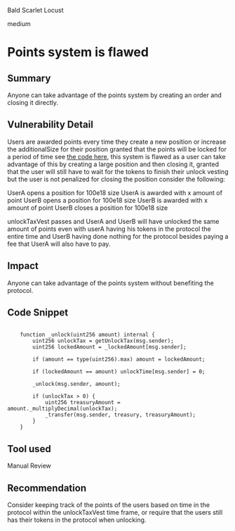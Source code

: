 Bald Scarlet Locust

medium

# Points system is flawed

## Summary
Anyone can take advantage of the points system by creating an order and closing it directly.

## Vulnerability Detail

Users are awarded points every time they create a new position or increase the additionalSize for their position granted that the points will be locked for a period of time see [the code here](https://github.com/sherlock-audit/2023-12-flatmoney/blob/main/flatcoin-v1/src/PointsModule.sol#L142-L189), this system is flawed as a user can take advantage of this by creating a large position and then closing it, granted that the user will still have to wait for the tokens to finish their unlock vesting but the user is not penalized for closing the position consider the following:

UserA opens a position for 100e18 size
UserA is awarded with x amount of point
UserB opens a position for 100e18 size
UserB is awarded with x amount of point
UserB closes a position for 100e18 size

unlockTaxVest passes and UserA and UserB will have unlocked the same amount of points even with userA having his tokens in the protocol the entire time and UserB having done nothing for the protocol besides paying a fee that UserA will also have to pay.

## Impact
Anyone can take advantage of the points system without benefiting the protocol.

## Code Snippet

```Solidity

    function _unlock(uint256 amount) internal {
        uint256 unlockTax = getUnlockTax(msg.sender);
        uint256 lockedAmount = _lockedAmount[msg.sender];

        if (amount == type(uint256).max) amount = lockedAmount;

        if (lockedAmount == amount) unlockTime[msg.sender] = 0;

        _unlock(msg.sender, amount);

        if (unlockTax > 0) {
            uint256 treasuryAmount = amount._multiplyDecimal(unlockTax);
            _transfer(msg.sender, treasury, treasuryAmount);
        }
    }
```

## Tool used

Manual Review

## Recommendation
Consider keeping track of the points of the users based on time in the protocol within the unlockTaxVest time frame, or require that the users still has their tokens in the protocol when unlocking.
